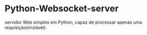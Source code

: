 # Python-Websocket-server
servidor Web simples em Python, capaz de processar apenas uma requisição(mutável).
